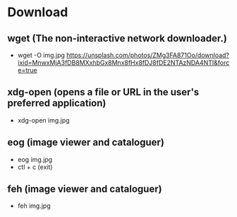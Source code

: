 # Download

## wget (The non-interactive network downloader.)

- wget -O img.jpg https://unsplash.com/photos/ZMg3FA871Oo/download?ixid=MnwxMjA3fDB8MXxhbGx8Mnx8fHx8fDJ8fDE2NTAzNDA4NTI&force=true

## xdg-open (opens a file or URL in the user's preferred application)

- xdg-open img.jpg

## eog (image viewer and cataloguer)

- eog img.jpg
- ctl + c (exit)

## feh (image viewer and cataloguer)

- feh img.jpg
